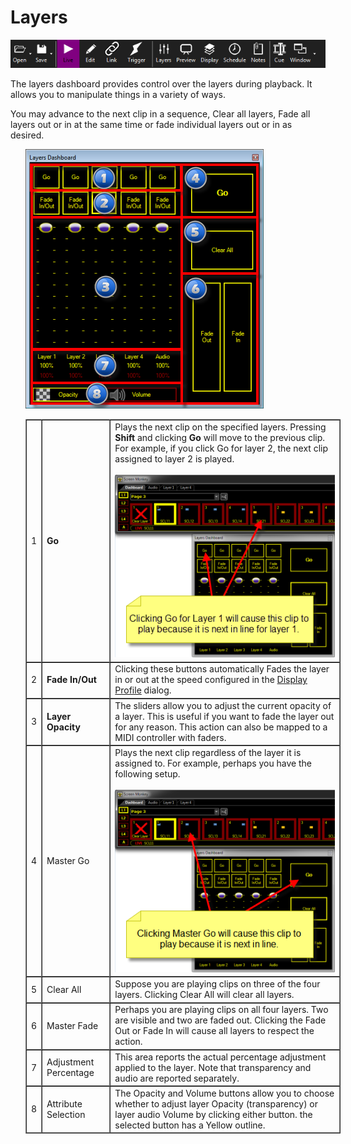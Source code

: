 # Layers

![](../../images/toolbar.png)

<p class="rvps2"><span class="rvts10">The layers dashboard provides control 
 over the layers during playback. It allows you to manipulate things in 
 a variety of ways.</span></p>
<p class="rvps2"><span class="rvts10">You may advance to the next clip 
 in a sequence, Clear all layers, Fade all layers out or in at the same 
 time or fade individual layers out or in as desired.</span></p>
<p class="rvps3" style="margin-left: 24px;"><img alt="" src="../../images/LayersDashboard.png" border="0" class="hcp2"></p>
<table style="margin-left: 24px; border-collapse: separate; border-collapse: separate;" 
		 cellspacing="0" border="1">
	<col>
	<col>
	<col>
	<tr>
		<td class="hcp3"><span class="hcp4">1</span></td>
		<td class="hcp3"><span class="rvts11" style="font-weight: bold;">Go</span></td>
		<td class="hcp3"><span class="rvts10">Plays the 
		 next clip on the specified layers. Pressing </span><span class="rvts10" 
		 style="font-weight: bold;">Shift</span><span class="rvts10"> and 
		 clicking </span><span class="rvts10" style="font-weight: bold;">Go</span><span 
		 class="rvts10"> will move to the previous clip. For example, if 
		 you click Go for layer 2, the next clip assigned to layer 2 is 
		 played.</span> 
		<br>&#160; 
		<br><span class="rvts10"><img alt="" src="../../images/GoSpecificLayer.png" border="0" class="hcp2"></span></td>
	</tr>
	<tr>
		<td class="hcp3"><span class="hcp4">2</span></td>
		<td class="hcp3"><span class="rvts11" style="font-weight: bold;">Fade 
		 In/Out</span></td>
		<td class="hcp3">Clicking these buttons automatically 
		 <span class="rvts10">Fades the layer in or out at the speed configured 
		 in the <a href="../../Reference/Setup/DisplayProfiles.md">Display 
		 Profile</a> dialog.</span></td>
	</tr>
	<tr>
		<td class="hcp3"><span class="hcp4">3</span></td>
		<td class="hcp3"><span class="rvts12" style="font-weight: bold;">Layer 
		 Opacity</span></td>
		<td class="hcp3"><span class="rvts13">The sliders 
		 allow you to adjust the current opacity of a layer. This is useful 
		 if you want to fade the layer out for any reason. This action 
		 can also be mapped to a MIDI controller with faders.</span></td>
	</tr>
	<tr>
		<td class="hcp3"><span class="hcp4">4</span></td>
		<td class="hcp3"><span class="hcp5">Master 
		 Go</span></td>
		<td class="hcp3">Plays the next clip regardless 
		 of the layer it is assigned to. For example, perhaps you have 
		 the following setup. 
		<br>&#160; 
		<br><span class="rvts10"><img alt="" src="../../images/GoAnyLayer.png" border="0" class="hcp2"></span></td>
	</tr>
	<tr>
		<td class="hcp3"><span class="hcp4">5</span></td>
		<td class="hcp3"><span class="hcp5">Clear 
		 All</span></td>
		<td class="hcp3">Suppose you are playing clips 
		 on three of the four layers. Clicking <span class="hcp5">Clear 
		 All</span> will clear all layers.</td>
	</tr>
	<tr>
		<td class="hcp3"><span class="hcp4">6</span></td>
		<td class="hcp3"><span class="hcp5">Master 
		 Fade</span></td>
		<td class="hcp3">Perhaps you are playing clips 
		 on all four layers. Two are visible and two are faded out. Clicking 
		 the <span class="hcp5">Fade Out</span> or <span class="hcp5">Fade In</span> will cause all layers 
		 to respect the action.</td>
	</tr>
	<tr>
		<td class="hcp3"><span class="hcp4">7</span></td>
		<td class="hcp3"><span class="hcp5">Adjustment 
		 Percentage</span></td>
		<td class="hcp3">This area reports the actual percentage 
		 adjustment applied to the layer. Note that transparency and audio 
		 are reported separately.</td>
	</tr>
	<tr>
		<td class="hcp3"><span class="hcp4">8</span></td>
		<td class="hcp3"><span class="hcp5">Attribute 
		 Selection</span></td>
		<td class="hcp3">The Opacity and Volume buttons 
		 allow you to choose whether to adjust layer Opacity (transparency) 
		 or layer audio Volume by clicking either button. the selected 
		 button has a Yellow outline.</td>
	</tr>
</table>

